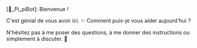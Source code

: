 [🎉_Pi_piBot]:  Bienvenue ! 

C'est génial de vous avoir ici.  ✨  Comment puis-je vous aider aujourd'hui ? 

N'hésitez pas à me poser des questions, à me donner des instructions ou simplement à discuter. 💬



